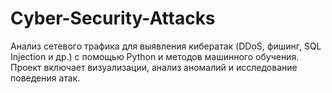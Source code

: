 # Cyber-Security-Attacks
Анализ сетевого трафика для выявления кибератак (DDoS, фишинг, SQL Injection и др.) с помощью Python и методов машинного обучения. Проект включает визуализации, анализ аномалий и исследование поведения атак.
